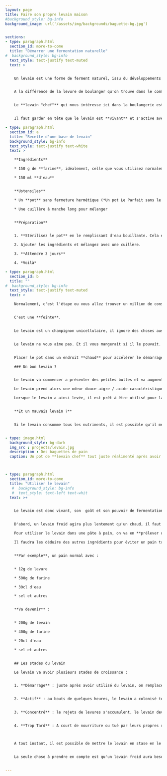 ```yaml
---
layout: page
title: Faire son propre levain maison
#background_style: bg-info
background_image: url('/assets/img/backgrounds/baguette-bg.jpg')


sections:
- type: paragraph.html
  section_id: more-to-come
  title: "Démarrer une fermentation naturelle"
#  background_style: bg-info
  text_style: text-justify text-muted
  text: >


    Un levain est une forme de ferment naturel, issu du développements de micro-organismes particuliers naturellement présents dans la farine et l'air. Il permet dans notre cas la fermentation dans la pâte à pain permettant sa *levée*.


    A la différence de la levure de boulanger qu'on trouve dans le commerce, il donne un pain plus rustique, acidulé et à la mie irrégulière. Il permet également de conserver le pain plus longtemps avec ses propriété acidifiantes.


    Le **levain "chef"** qui nous intéresse ici dans la boulangerie est un mélange de farine et d'eau abritant ces levures naturelles qui est entretenu régulièrement et utilisé pour réaliser les pains. Un petit bout prélevé permettra d'ensemencer la pâte de pain au levain pour en assurer la levée.


    Il faut garder en tête que le levain est **vivant** et s'active avec la température. Il faut bien l'entretenir et faire attention ! Le chaud accélère sa croissance, le froid la met en pause. On peut même le laisser "*hiberner*" au frigo pendant des semaines.

- type: paragraph.html
  section_id: a
  title: "Recette d'une base de levain"
  background_style: bg-info
  text_style: text-justify text-white
  text: >

    **Ingrédients**

    * 150 g de **farine**, idéalement, celle que vous utilisez normalement pour faire le pain

    * 150 ml **d'eau**


    **Ustensiles**

    * Un **pot** sans fermeture hermétique (*Un pot Le Parfait sans le joint en caoutchouc par exemple*

    * Une cuillère à manche long pour mélanger


    **Préparation**


    1. **Stérilisez le pot** en le remplissant d'eau bouillante. Cela évitera le risque de développement de bactéries pathogènes dangereuse pour la santé.

    2. Ajouter les ingrédients et mélangez avec une cuillère.

    3. **Attendre 3 jours**

    4. *Voilà*

- type: paragraph.html
  section_id: b
  title: ""
#  background_style: bg-info
  text_style: text-justify text-muted
  text: >

    Normalement, c'est l'étape ou vous allez trouver un million de conseils sur la farine à utiliser, ou le fait de devoir rajouter de l'eau et de la farine pour "*nourrir*" le levain tous les jours avec un rituel inutilement compliqué.


    C'est une **feinte**.


    Le levain est un champignon unicellulaire, il ignore des choses aussi complexe que la faim ou la contrariété. Il a juste besoin du temps nécessaire pour coloniser tout le pot.


    Le levain ne vous aime pas. Et il vous mangerait si il le pouvait. Il partage là de nombreuses qualités avec le chat domestique. Ce qui le rend attachant.


    Placer le pot dans un endroit **chaud** pour accélérer le démarrage du levain. Mais attention, au delà de 50° les levures mourront et le levain sera stérilisé.

    ### Un bon levain ?


    Le levain va commencer a présenter des petites bulles et va augmenter en volume à cause de l'activité des micro-organismes qui convertissent les sucres lents de la farine en CO<sub>2</sub>.

    Le levain prend alors une odeur douce aigre / acide caractéristique de la fermentation en cours.

    Lorsque le levain a ainsi levée, il est prêt à être utilisé pour la panification.


    **Et un mauvais levain ?**


    Si le levain consomme tous les nutriments, il est possible qu'il meurt et commence à se décomposer. Le levain devient alors impropre à la consommation et sera visiblement dangereux. Faites attentions à des odeurs corrompues et des couleurs inhabituelles.


- type: image.html
  background_style: bg-dark
  img_src : projects/levain.jpg
  description : Des baguettes de pain
  caption: Un pot de **levain chef** tout juste réalimenté après avoir été utilisé pour faire un pain. Un élastique autour du pot permet de surveiller le niveau et le gonflement du levain.



- type: paragraph.html
  section_id: more-to-come
  title: "Utiliser le levain"
   #  background_style: bg-info
   #  text_style: text-left text-whit
  text: >+


    Le levain est donc vivant, son  goût et son pouvoir de fermentation vont dépendre du niveau d'activité.


    D'abord, un levain froid agira plus lentement qu'un chaud, il faut donc placer le levain ou la pâte ensemencée dans un endroit chaud pour qu'elle lève plus vite.

    Pour utiliser le levain dans une pâte à pain, on va en **prélever une partie et l'ajouter aux autres ingrédients**. Par exemple, pour un pain de 500g, on prendra 200g de levain le pot du levain chef. On fera attention que le levain contient 100g de farine et 100g d'eau !

    Il faudra les déduire des autres ingrédients pour éviter un pain trop sec ou humide.


    **Par exemple**, un pain normal avec :


    * 12g de levure

    * 500g de farine

    * 30cl d'eau

    * sel et autres


    **Va devenir** :


    * 200g de levain

    * 400g de farine

    * 20cl d'eau

    * sel et autres


    ## Les stades du levain

    Le levain va avoir plusieurs stades de croissance :


    1. **Démarrage** : juste après avoir utilisé du levain, on remplace la partie prélevée par de la farine et de l'eau. Durant ce temps, les levures sont très diluées et leur pouvoir d'action est fortement réduit


    2. **Actif** : au bouts de quelques heures, le levain a colonisé tout le pot et se trouve à son maximum d’activité, le levain enfle fortement. Utilisé à ce stade, il donnera un goût proche de la levure boulangère.


    3. **Concentré** : le rejets de levures s'accumulent, le levain devient de plus en plus acide. A ce stade, il donnera un goût acide très prononcé au pain.


    4. **Trop Tard** : A court de nourriture ou tué par leurs propres rejets acides, les levures meurent et le levain prend le risque de moisir et de devenir impropre à la consommation.



    A tout instant, il est possible de mettre le levain en stase en le **plaçant au frigo** !


    La seule chose à prendre en compte est qu'un levain froid aura besoin de quelques heures de plus pour reprendre ses propriétés actives.


---
```

